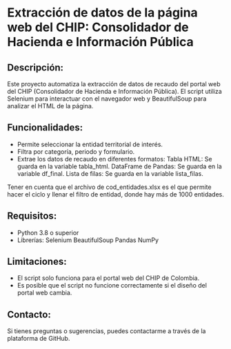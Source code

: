 #  Extracción de datos de la página web del CHIP: Consolidador de Hacienda e Información Pública

## Descripción:
Este proyecto automatiza la extracción de datos de recaudo del portal web del CHIP (Consolidador de Hacienda e Información Pública). El script utiliza Selenium para interactuar con el navegador web y BeautifulSoup para analizar el HTML de la página.

## Funcionalidades:
- Permite seleccionar la entidad territorial de interés.
- Filtra por categoría, periodo y formulario.
- Extrae los datos de recaudo en diferentes formatos:
    Tabla HTML: Se guarda en la variable tabla_html.
    DataFrame de Pandas: Se guarda en la variable df_final.
    Lista de filas: Se guarda en la variable lista_filas.

Tener en cuenta que el archivo de cod_entidades.xlsx es el que permite hacer el ciclo y llenar el filtro de entidad, donde hay más de 1000 entidades.

## Requisitos:
- Python 3.8 o superior
- Librerías:
  Selenium
  BeautifulSoup
  Pandas
  NumPy

## Limitaciones:
- El script solo funciona para el portal web del CHIP de Colombia.
- Es posible que el script no funcione correctamente si el diseño del portal web cambia.

## Contacto:
Si tienes preguntas o sugerencias, puedes contactarme a través de la plataforma de GitHub.
